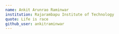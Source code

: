 ```yaml
---
name: Ankit Arunrao Raminwar
institution: Rajarambapu Institute of Technology
quote: Life is race
github_user: ankitraminwar
---
```

